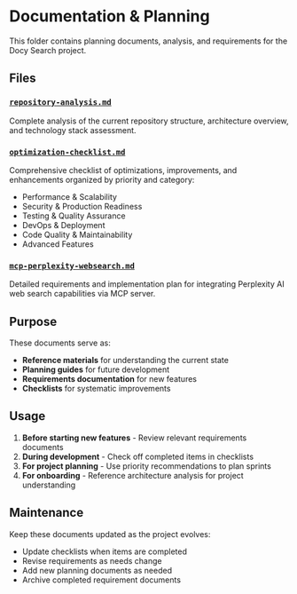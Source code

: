 # Documentation & Planning

This folder contains planning documents, analysis, and requirements for the Docy Search project.

## Files

### [`repository-analysis.md`](repository-analysis.md)
Complete analysis of the current repository structure, architecture overview, and technology stack assessment.

### [`optimization-checklist.md`](optimization-checklist.md)
Comprehensive checklist of optimizations, improvements, and enhancements organized by priority and category:
- Performance & Scalability
- Security & Production Readiness  
- Testing & Quality Assurance
- DevOps & Deployment
- Code Quality & Maintainability
- Advanced Features

### [`mcp-perplexity-websearch.md`](mcp-perplexity-websearch.md)
Detailed requirements and implementation plan for integrating Perplexity AI web search capabilities via MCP server.

## Purpose

These documents serve as:
- **Reference materials** for understanding the current state
- **Planning guides** for future development
- **Requirements documentation** for new features
- **Checklists** for systematic improvements

## Usage

1. **Before starting new features** - Review relevant requirements documents
2. **During development** - Check off completed items in checklists
3. **For project planning** - Use priority recommendations to plan sprints
4. **For onboarding** - Reference architecture analysis for project understanding

## Maintenance

Keep these documents updated as the project evolves:
- Update checklists when items are completed
- Revise requirements as needs change
- Add new planning documents as needed
- Archive completed requirement documents
